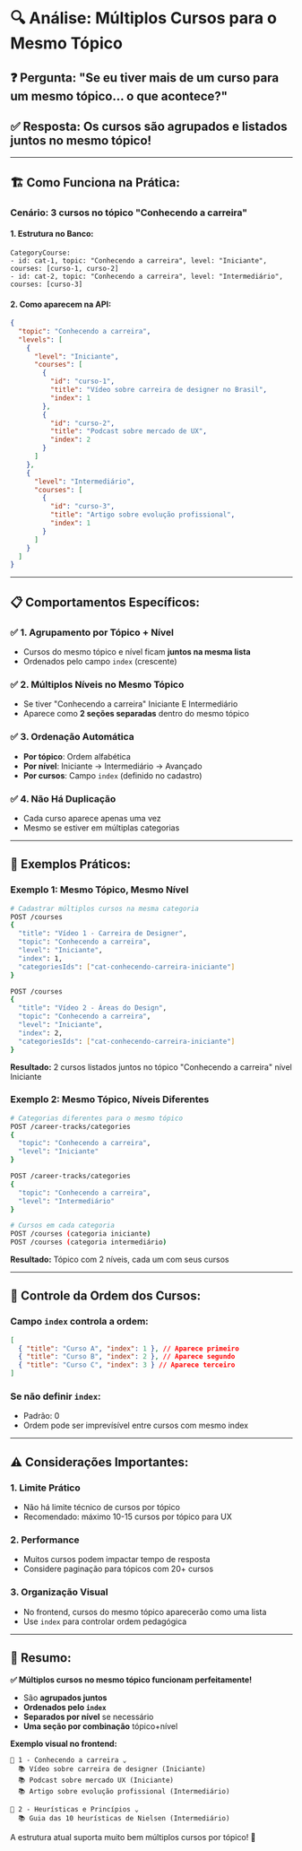 # 🔍 Análise: Múltiplos Cursos para o Mesmo Tópico

## ❓ **Pergunta:** "Se eu tiver mais de um curso para um mesmo tópico... o que acontece?"

## ✅ **Resposta:** Os cursos são **agrupados e listados juntos** no mesmo tópico!

---

## 🏗️ **Como Funciona na Prática:**

### **Cenário: 3 cursos no tópico "Conhecendo a carreira"**

#### **1. Estrutura no Banco:**

```
CategoryCourse:
- id: cat-1, topic: "Conhecendo a carreira", level: "Iniciante", courses: [curso-1, curso-2]
- id: cat-2, topic: "Conhecendo a carreira", level: "Intermediário", courses: [curso-3]
```

#### **2. Como aparecem na API:**

```json
{
  "topic": "Conhecendo a carreira",
  "levels": [
    {
      "level": "Iniciante",
      "courses": [
        {
          "id": "curso-1",
          "title": "Vídeo sobre carreira de designer no Brasil",
          "index": 1
        },
        {
          "id": "curso-2",
          "title": "Podcast sobre mercado de UX",
          "index": 2
        }
      ]
    },
    {
      "level": "Intermediário",
      "courses": [
        {
          "id": "curso-3",
          "title": "Artigo sobre evolução profissional",
          "index": 1
        }
      ]
    }
  ]
}
```

---

## 📋 **Comportamentos Específicos:**

### ✅ **1. Agrupamento por Tópico + Nível**

- Cursos do mesmo tópico e nível ficam **juntos na mesma lista**
- Ordenados pelo campo `index` (crescente)

### ✅ **2. Múltiplos Níveis no Mesmo Tópico**

- Se tiver "Conhecendo a carreira" Iniciante E Intermediário
- Aparece como **2 seções separadas** dentro do mesmo tópico

### ✅ **3. Ordenação Automática**

- **Por tópico**: Ordem alfabética
- **Por nível**: Iniciante → Intermediário → Avançado
- **Por cursos**: Campo `index` (definido no cadastro)

### ✅ **4. Não Há Duplicação**

- Cada curso aparece apenas uma vez
- Mesmo se estiver em múltiplas categorias

---

## 🎯 **Exemplos Práticos:**

### **Exemplo 1: Mesmo Tópico, Mesmo Nível**

```bash
# Cadastrar múltiplos cursos na mesma categoria
POST /courses
{
  "title": "Vídeo 1 - Carreira de Designer",
  "topic": "Conhecendo a carreira",
  "level": "Iniciante",
  "index": 1,
  "categoriesIds": ["cat-conhecendo-carreira-iniciante"]
}

POST /courses
{
  "title": "Vídeo 2 - Áreas do Design",
  "topic": "Conhecendo a carreira",
  "level": "Iniciante",
  "index": 2,
  "categoriesIds": ["cat-conhecendo-carreira-iniciante"]
}
```

**Resultado:** 2 cursos listados juntos no tópico "Conhecendo a carreira" nível Iniciante

### **Exemplo 2: Mesmo Tópico, Níveis Diferentes**

```bash
# Categorias diferentes para o mesmo tópico
POST /career-tracks/categories
{
  "topic": "Conhecendo a carreira",
  "level": "Iniciante"
}

POST /career-tracks/categories
{
  "topic": "Conhecendo a carreira",
  "level": "Intermediário"
}

# Cursos em cada categoria
POST /courses (categoria iniciante)
POST /courses (categoria intermediário)
```

**Resultado:** Tópico com 2 níveis, cada um com seus cursos

---

## 🔧 **Controle da Ordem dos Cursos:**

### **Campo `index` controla a ordem:**

```json
[
  { "title": "Curso A", "index": 1 }, // Aparece primeiro
  { "title": "Curso B", "index": 2 }, // Aparece segundo
  { "title": "Curso C", "index": 3 } // Aparece terceiro
]
```

### **Se não definir `index`:**

- Padrão: 0
- Ordem pode ser imprevísível entre cursos com mesmo index

---

## ⚠️ **Considerações Importantes:**

### **1. Limite Prático**

- Não há limite técnico de cursos por tópico
- Recomendado: máximo 10-15 cursos por tópico para UX

### **2. Performance**

- Muitos cursos podem impactar tempo de resposta
- Considere paginação para tópicos com 20+ cursos

### **3. Organização Visual**

- No frontend, cursos do mesmo tópico aparecerão como uma lista
- Use `index` para controlar ordem pedagógica

---

## 🎯 **Resumo:**

**✅ Múltiplos cursos no mesmo tópico funcionam perfeitamente!**

- São **agrupados juntos**
- **Ordenados pelo `index`**
- **Separados por nível** se necessário
- **Uma seção por combinação** tópico+nível

**Exemplo visual no frontend:**

```
📖 1 - Conhecendo a carreira ⌄
  📚 Vídeo sobre carreira de designer (Iniciante)
  📚 Podcast sobre mercado UX (Iniciante)
  📚 Artigo sobre evolução profissional (Intermediário)

📖 2 - Heurísticas e Princípios ⌄
  📚 Guia das 10 heurísticas de Nielsen (Intermediário)
```

A estrutura atual suporta muito bem múltiplos cursos por tópico! 🚀
